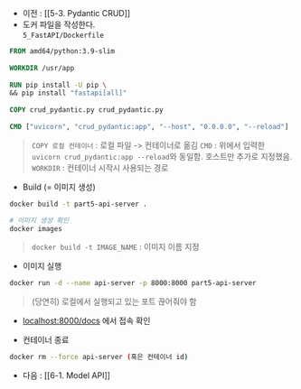 - 이전 : [[5-3. Pydantic CRUD]]
- 도커 파일을 작성한다.  
 `5_FastAPI/Dockerfile`
```dockerfile
FROM amd64/python:3.9-slim  
  
WORKDIR /usr/app  
  
RUN pip install -U pip \  
&& pip install "fastapi[all]"  
  
COPY crud_pydantic.py crud_pydantic.py  
  
CMD ["uvicorn", "crud_pydantic:app", "--host", "0.0.0.0", "--reload"]
```
> `COPY 로컬 컨테이너` : 로컬 파일 -> 컨테이너로 옮김
> `CMD` : 위에서 입력한 `uvicorn crud_pydantic:app --reload`와 동일함. 호스트만 추가로 지정했음.
> `WORKDIR` : 컨테이너 시작시 사용되는 경로


- Build (= 이미지 생성)
```sh
docker build -t part5-api-server .

# 이미지 생성 확인
docker images
```
> `docker build -t IMAGE_NAME` : 이미지 이름 지정

- 이미지 실행
```sh
docker run -d --name api-server -p 8000:8000 part5-api-server
```
> (당연히) 로컬에서 실행되고 있는 포트 끊어줘야 함
- [localhost:8000/docs](localhost:8000/docs) 에서 접속 확인

- 컨테이너 종료
```sh
docker rm --force api-server (혹은 컨테이너 id)
```

- 다음 : [[6-1. Model API]]
